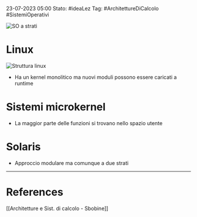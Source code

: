 23-07-2023 05:00
Stato: #ideaLez 
Tag: #ArchitettureDiCalcolo #SistemiOperativi

![SO a strati](https://i.imgur.com/4JOnxMy.png)

# Linux
![Struttura linux](https://i.imgur.com/mRz1Hh2.png)
- Ha un kernel monolitico ma nuovi moduli possono essere caricati a runtime
# Sistemi microkernel
- La maggior parte delle funzioni si trovano nello spazio utente
# Solaris
- Approccio modulare ma comunque a due strati


---
# References 
[[Architetture e Sist. di calcolo - Sbobine]]
